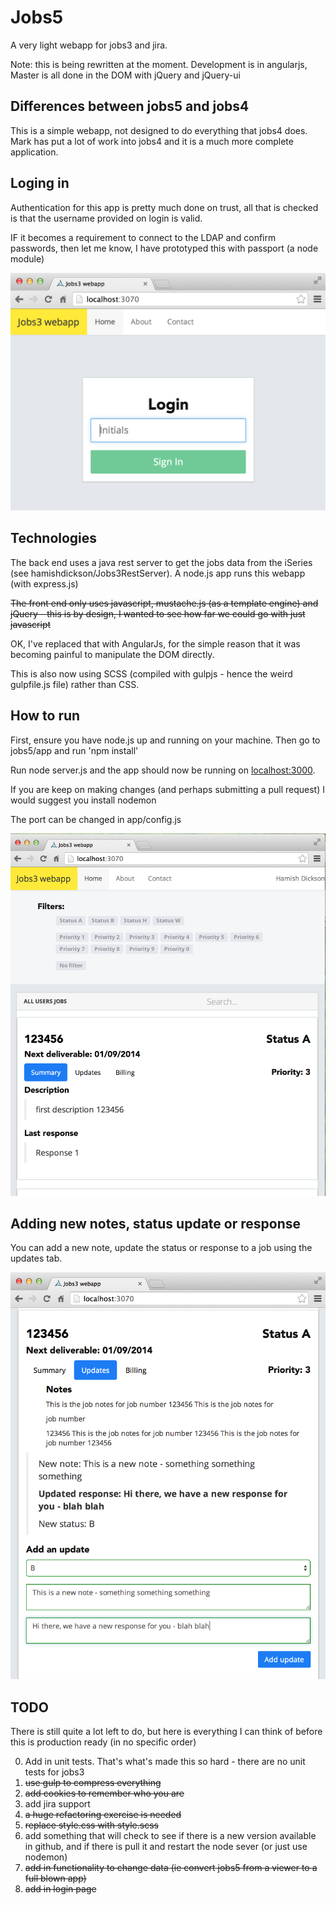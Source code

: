 # Jobs5

A very light webapp for jobs3 and jira.

Note: this is being rewritten at the moment. Development is in angularjs, Master is all done in the DOM with jQuery and jQuery-ui

## Differences between jobs5 and jobs4

This is a simple webapp, not designed to do everything that jobs4 does. Mark has put a lot of work into jobs4 and it is a much more complete application.

## Loging in

Authentication for this app is pretty much done on trust, all that is checked is that the username provided on login is valid.

IF it becomes a requirement to connect to the LDAP and confirm passwords, then let me know, I have prototyped this with passport (a node module)

![alt tag](https://github.com/hamishdickson/jobs5/blob/development/screen-shots/login-screenshot.png)

## Technologies

The back end uses a java rest server to get the jobs data from the iSeries (see hamishdickson/Jobs3RestServer). A node.js app runs this webapp (with express.js)

~~The front end only uses javascript, mustache.js (as a template engine) and jQuery - this is by design, I wanted to see how far we could go with just javascript~~

OK, I've replaced that with AngularJs, for the simple reason that it was becoming painful to manipulate the DOM directly.

This is also now using SCSS (compiled with gulpjs - hence the weird gulpfile.js file) rather than CSS.

## How to run

First, ensure you have node.js up and running on your machine. Then go to jobs5/app and run 'npm install'

Run node server.js and the app should now be running on [localhost:3000](http://localhost:3000/).

If you are keep on making changes (and perhaps submitting a pull request) I would suggest you install nodemon

The port can be changed in app/config.js

![alt tag](https://github.com/hamishdickson/jobs5/blob/development/screen-shots/singlePage-screenshot.png)

## Adding new notes, status update or response

You can add a new note, update the status or response to a job using the updates tab.

![alt tag](https://github.com/hamishdickson/jobs5/blob/development/screen-shots/jobUpdate-screenshot.png)


## TODO

There is still quite a lot left to do, but here is everything I can think of before this is production ready (in no specific order)

0. Add in unit tests. That's what's made this so hard - there are no unit tests for jobs3
1. ~~use gulp to compress everything~~
2. ~~add cookies to remember who you are~~
3. add jira support
4. ~~a huge refactoring exercise is needed~~
5. ~~replace style.css with style.scss~~
6. add something that will check to see if there is a new version available in github, and if there is pull it and restart the node sever (or just use nodemon)
7. ~~add in functionality to change data (ie convert jobs5 from a viewer to a full blown app)~~
8. ~~add in login page~~
